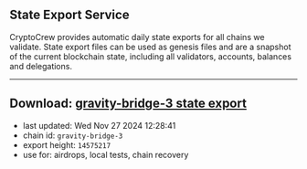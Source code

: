 ## State Export Service
CryptoCrew provides automatic daily state exports for all chains we validate. State export files can be used as genesis files and are a snapshot of the current blockchain state, including all validators, accounts, balances and delegations.

---
**Download: [gravity-bridge-3 state export](https://dl-eu2.ccvalidators.com/SERVICE/gravitybridge/gravity-bridge-3_export_14575217.json)**
---

- last updated: Wed Nov 27 2024 12:28:41
- chain id: `gravity-bridge-3`
- export height: `14575217`
- use for: airdrops, local tests, chain recovery
